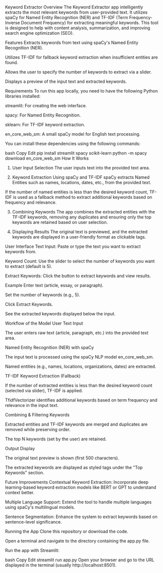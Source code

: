 Keyword Extractor
Overview
The Keyword Extractor app intelligently extracts the most relevant keywords from user-provided text. It utilizes spaCy for Named Entity Recognition (NER) and TF-IDF (Term Frequency-Inverse Document Frequency) for extracting meaningful keywords. This tool is designed to help with content analysis, summarization, and improving search engine optimization (SEO).

Features
Extracts keywords from text using spaCy's Named Entity Recognition (NER).

Utilizes TF-IDF for fallback keyword extraction when insufficient entities are found.

Allows the user to specify the number of keywords to extract via a slider.

Displays a preview of the input text and extracted keywords.

Requirements
To run this app locally, you need to have the following Python libraries installed:

streamlit: For creating the web interface.

spacy: For Named Entity Recognition.

sklearn: For TF-IDF keyword extraction.

en_core_web_sm: A small spaCy model for English text processing.

You can install these dependencies using the following commands:

bash
Copy
Edit
pip install streamlit spacy scikit-learn
python -m spacy download en_core_web_sm
How It Works
1. User Input Selection
The user inputs text into the provided text area.

2. Keyword Extraction Using spaCy and TF-IDF
spaCy extracts Named Entities such as names, locations, dates, etc., from the provided text.

If the number of named entities is less than the desired keyword count, TF-IDF is used as a fallback method to extract additional keywords based on frequency and relevance.

3. Combining Keywords
The app combines the extracted entities with the TF-IDF keywords, removing any duplicates and ensuring only the top keywords are retained based on user selection.

4. Displaying Results
The original text is previewed, and the extracted keywords are displayed in a user-friendly format as clickable tags.

User Interface
Text Input: Paste or type the text you want to extract keywords from.

Keyword Count: Use the slider to select the number of keywords you want to extract (default is 5).

Extract Keywords: Click the button to extract keywords and view results.

Example
Enter text (article, essay, or paragraph).

Set the number of keywords (e.g., 5).

Click Extract Keywords.

See the extracted keywords displayed below the input.

Workflow of the Model
User Text Input

The user enters raw text (article, paragraph, etc.) into the provided text area.

Named Entity Recognition (NER) with spaCy

The input text is processed using the spaCy NLP model en_core_web_sm.

Named entities (e.g., names, locations, organizations, dates) are extracted.

TF-IDF Keyword Extraction (Fallback)

If the number of extracted entities is less than the desired keyword count (selected via slider), TF-IDF is applied.

TfidfVectorizer identifies additional keywords based on term frequency and relevance in the input text.

Combining & Filtering Keywords

Extracted entities and TF-IDF keywords are merged and duplicates are removed while preserving order.

The top N keywords (set by the user) are retained.

Output Display

The original text preview is shown (first 500 characters).

The extracted keywords are displayed as styled tags under the "Top Keywords" section.

Future Improvements
Contextual Keyword Extraction: Incorporate deep learning-based keyword extraction models like BERT or GPT to understand context better.

Multiple Language Support: Extend the tool to handle multiple languages using spaCy's multilingual models.

Sentence Segmentation: Enhance the system to extract keywords based on sentence-level significance.

Running the App
Clone this repository or download the code.

Open a terminal and navigate to the directory containing the app.py file.

Run the app with Streamlit:

bash
Copy
Edit
streamlit run app.py
Open your browser and go to the URL displayed in the terminal (usually http://localhost:8501).
